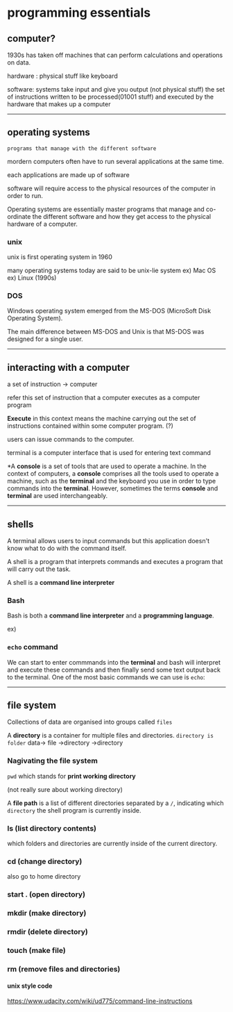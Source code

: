 # programming essentials

## computer?

1930s has taken off
machines that can perform calculations and operations on data.

hardware : physical stuff like keyboard

software: systems take input and give you output
(not physical stuff)
the set of instructions written to be processed(01001 stuff) and executed by the hardware that makes up a computer

---

## operating systems

`programs that manage with the different software`

mordern computers often have to run several applications at the same time.

each applications are made up of software

software will require access to the physical resources of the computer in order to run.

Operating systems are essentially master programs that manage and co-ordinate the different software and how they get access to the physical hardware of a computer.

### unix

unix is first operating system in 1960

many operating systems today are said to be unix-lie system
ex) Mac OS
ex) Linux (1990s)

### DOS

Windows operating system emerged from the MS-DOS (MicroSoft Disk Operating System).

The main difference between MS-DOS and Unix is that MS-DOS was designed for a single user.

---

## interacting with a computer

a set of instruction -> computer

refer this set of instruction that a computer executes as a computer program

**Execute** in this context means the machine carrying out the set of instructions contained within some computer program. (?)

users can issue commands to the computer.

terminal is a computer interface that is used for entering text command

\*A **console** is a set of tools that are used to operate a machine. In the context of computers, a **console** comprises all the tools used to operate a machine, such as the **terminal** and the keyboard you use in order to type commands into the **terminal**. However, sometimes the terms **console** and **terminal** are used interchangeably.

---

## shells

A terminal allows users to input commands but this application doesn't know what to do with the command itself.

A shell is a program that interprets commands and executes a program that will carry out the task.

A shell is a **command line interpreter**

### Bash

Bash is both a **command line interpreter** and a **programming language**.

ex)

### `echo` command

We can start to enter commmands into the **terminal** and bash will interpret and execute these commands and then finally send some text output back to the terminal. One of the most basic commands we can use is `echo`:

---

## file system

Collections of data are organised into groups called `files`

A **directory** is a container for multiple files and directories.
`directory is folder`
data-> file ->directory ->directory

### Nagivating the file system

`pwd` which stands for **print working directory**

(not really sure about working directory)

A **file path** is a list of different directories separated by a `/`, indicating which `directory` the shell program is currently inside.

### ls (list directory contents)

which folders and directories are currently inside of the current directory.

### cd (change directory)

also go to home directory

### start . (open directory)

### mkdir (make directory)

### rmdir (delete directory)

### touch (make file)

### rm (remove files and directories)

#### unix style code

https://www.udacity.com/wiki/ud775/command-line-instructions
